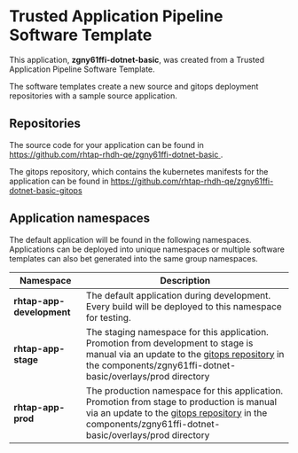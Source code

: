 # Trusted Application Pipeline Software Template

This application, **zgny61ffi-dotnet-basic**, was created from a Trusted Application Pipeline Software Template.

The software templates create a new source and gitops deployment repositories with a sample source application. 

## Repositories

The source code for your application can be found in [https://github.com/rhtap-rhdh-qe/zgny61ffi-dotnet-basic ](https://github.com/rhtap-rhdh-qe/zgny61ffi-dotnet-basic ).
 
The gitops repository, which contains the kubernetes manifests for the application can be found in 
[https://github.com/rhtap-rhdh-qe/zgny61ffi-dotnet-basic-gitops ](https://github.com/rhtap-rhdh-qe/zgny61ffi-dotnet-basic-gitops ) 

## Application namespaces 

The default application will be found in the following namespaces. Applications can be deployed into unique namespaces or multiple software templates can also bet generated into the same group namespaces.  

|  Namespace   |  Description   |  
| -------- | -------- |   
| **rhtap-app-development** | The default application during development. Every build will be deployed to this namespace for testing. | 
| **rhtap-app-stage** | The staging namespace for this application. Promotion from development to stage is manual via an update to the [gitops repository](https://github.com/rhtap-rhdh-qe/zgny61ffi-dotnet-basic-gitops ) in the components/zgny61ffi-dotnet-basic/overlays/prod directory |  
| **rhtap-app-prod** | The production namespace for this application. Promotion from stage to production is manual via an update to the [gitops repository](https://github.com/rhtap-rhdh-qe/zgny61ffi-dotnet-basic-gitops ) in the components/zgny61ffi-dotnet-basic/overlays/prod directory | 
